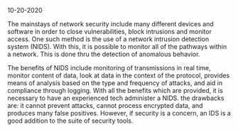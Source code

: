 10-20-2020

The mainstays of network security include many different devices and software in order to close vulnerabilities, block intrusions and monitor access. One such method is the use of a network intrusion detection system (NIDS). With this, it is possible to monitor all of the pathways within a network. This is done thru the detection of anomalous behavior.

The benefits of NIDS include monitoring of transmissions in real time, monitor content of data, look at data in the context of the protocol, provides means of analysis based on the type and frequency of attacks, and aid in compliance through logging. With all the benefits which are provided, it is necessary to have an experienced tech administer a NIDS. the drawbacks are: it cannot prevent attacks, cannot process encrypted data, and produces many false positives. However, if security is a concern, an IDS is a good addition to the suite of security tools.
